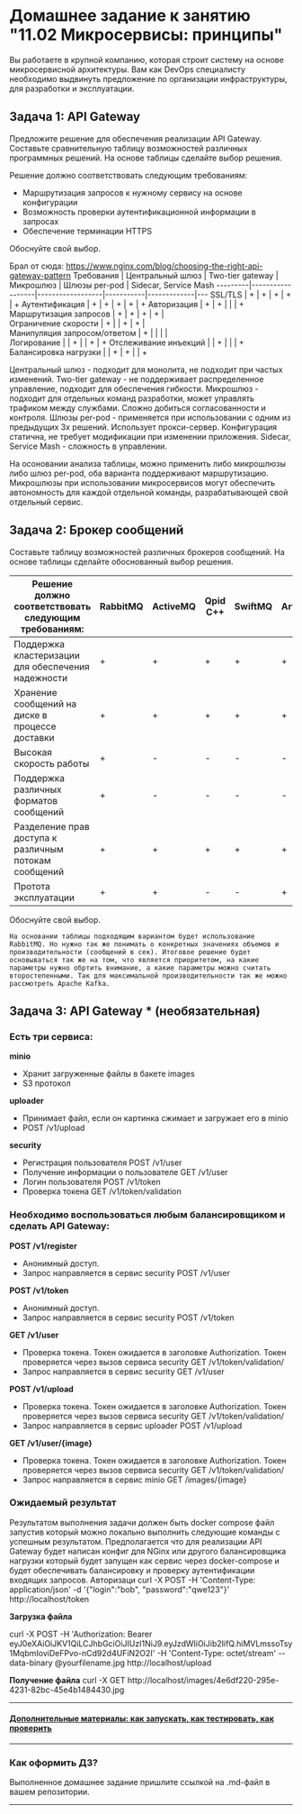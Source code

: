 
# Домашнее задание к занятию "11.02 Микросервисы: принципы"

Вы работаете в крупной компанию, которая строит систему на основе микросервисной архитектуры.
Вам как DevOps специалисту необходимо выдвинуть предложение по организации инфраструктуры, для разработки и эксплуатации.

## Задача 1: API Gateway

Предложите решение для обеспечения реализации API Gateway. Составьте сравнительную таблицу возможностей различных программных решений. На основе таблицы сделайте выбор решения.

Решение должно соответствовать следующим требованиям:
- Маршрутизация запросов к нужному сервису на основе конфигурации
- Возможность проверки аутентификационной информации в запросах
- Обеспечение терминации HTTPS

Обоснуйте свой выбор.

Брал от сюда: https://www.nginx.com/blog/choosing-the-right-api-gateway-pattern
Требования | Центральный шлюз | Two-tier gateway | Микрошлюз | Шлюзы per-pod | Sidecar, Service Mash
---------|------------------|------------------|-----------|-------------|---
SSL/TLS                       | + | + | + | + | +
Аутентификация                | + | + | + | + | +
Авторизация                   | + | + |   |   | +
Маршрутизация запросов        | + | + | + | + |  
Ограничение скорости          | + |   | + | + |  
Манипуляция запросом/ответом  | + |   |   |   |  
Логирование                   |   | + |   | + | +
Отслеживание инъекций         |   | + |   |   | +
Балансировка нагрузки         |   | + | + |   | +

Центральный шлюз - подходит для монолита, не подходит при частых изменений.
Two-tier gateway - не поддерживает распределенное управление, подходит для обеспечения гибкости.
Микрошлюз -	подходит для отдельных команд разработки, может управлять трафиком между службами. Сложно добиться согласованности и контроля.
Шлюзы per-pod -	применяется при использовании с одним из предыдущих 3х решений. Использует прокси-сервер. Конфигурация статична, не требует модификации при изменении приложения.	Sidecar, Service Mash - сложность в управлении.

На осоновании анализа таблицы, можно применить либо микрошлюзы либо шлюз per-pod, оба варианта поддерживают маршрутизацию. Микрошлюзы при использовании микросервисов могут обеспечить автономность для каждой отдельной команды, разрабатывающей свой отдельный сервис.


## Задача 2: Брокер сообщений

Составьте таблицу возможностей различных брокеров сообщений. На основе таблицы сделайте обоснованный выбор решения.

Решение должно соответствовать следующим требованиям: | RabbitMQ | ActiveMQ | Qpid C++ | SwiftMQ | Artemis | Apollo
---------|----------|--------|------------------|-----------|-------------|---
Поддержка кластеризации для обеспечения надежности | + | + | + | + | + | -
Хранение сообщений на диске в процессе доставки    | + | + | + | + | + | +
Высокая скорость работы                            | + | - | - | - | - | -
Поддержка различных форматов сообщений             | + | - | - | - | - | -
Разделение прав доступа к различным потокам сообщений | + | + | + | + | + | +
Протота эксплуатации                               | + | + | - | - | + | +

Обоснуйте свой выбор.

```
На основании таблицы подходящим вариантом будет использование RabbitMQ. Но нужно так же понимать о конкретных значениях объемов и производительности (сообщений в сек). Итоговое решение будет основываться так же на том, что является приоритетом, на какие параметры нужно обртить внимание, а какие параметры можно считать второстепенными. Так для максимальной производительности так же можно рассмотреть Apache Kafka.
```

## Задача 3: API Gateway * (необязательная)

### Есть три сервиса:

**minio**
- Хранит загруженные файлы в бакете images
- S3 протокол

**uploader**
- Принимает файл, если он картинка сжимает и загружает его в minio
- POST /v1/upload

**security**
- Регистрация пользователя POST /v1/user
- Получение информации о пользователе GET /v1/user
- Логин пользователя POST /v1/token
- Проверка токена GET /v1/token/validation

### Необходимо воспользоваться любым балансировщиком и сделать API Gateway:

**POST /v1/register**
- Анонимный доступ.
- Запрос направляется в сервис security POST /v1/user

**POST /v1/token**
- Анонимный доступ.
- Запрос направляется в сервис security POST /v1/token

**GET /v1/user**
- Проверка токена. Токен ожидается в заголовке Authorization. Токен проверяется через вызов сервиса security GET /v1/token/validation/
- Запрос направляется в сервис security GET /v1/user

**POST /v1/upload**
- Проверка токена. Токен ожидается в заголовке Authorization. Токен проверяется через вызов сервиса security GET /v1/token/validation/
- Запрос направляется в сервис uploader POST /v1/upload

**GET /v1/user/{image}**
- Проверка токена. Токен ожидается в заголовке Authorization. Токен проверяется через вызов сервиса security GET /v1/token/validation/
- Запрос направляется в сервис minio  GET /images/{image}

### Ожидаемый результат

Результатом выполнения задачи должен быть docker compose файл запустив который можно локально выполнить следующие команды с успешным результатом.
Предполагается что для реализации API Gateway будет написан конфиг для NGinx или другого балансировщика нагрузки который будет запущен как сервис через docker-compose и будет обеспечивать балансировку и проверку аутентификации входящих запросов.
Авторизаци
curl -X POST -H 'Content-Type: application/json' -d '{"login":"bob", "password":"qwe123"}' http://localhost/token

**Загрузка файла**

curl -X POST -H 'Authorization: Bearer eyJ0eXAiOiJKV1QiLCJhbGciOiJIUzI1NiJ9.eyJzdWIiOiJib2IifQ.hiMVLmssoTsy1MqbmIoviDeFPvo-nCd92d4UFiN2O2I' -H 'Content-Type: octet/stream' --data-binary @yourfilename.jpg http://localhost/upload

**Получение файла**
curl -X GET http://localhost/images/4e6df220-295e-4231-82bc-45e4b1484430.jpg

---

#### [Дополнительные материалы: как запускать, как тестировать, как проверить](https://github.com/netology-code/devkub-homeworks/tree/main/11-microservices-02-principles)

---

### Как оформить ДЗ?

Выполненное домашнее задание пришлите ссылкой на .md-файл в вашем репозитории.

---
